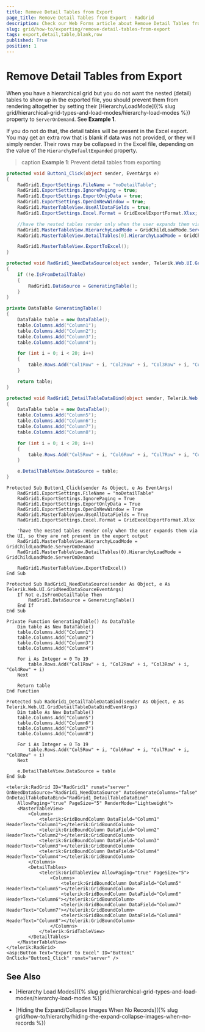 ```yaml
---
title: Remove Detail Tables from Export
page_title: Remove Detail Tables from Export - RadGrid
description: Check our Web Forms article about Remove Detail Tables from Export to prevent blank rows or nested items.
slug: grid/how-to/exporting/remove-detail-tables-from-export
tags: export,detail,table,blank,row
published: True
position: 1
---
```


# Remove Detail Tables from Export

When you have a hierarchical grid but you do not want the nested (detail) tables to show up in the exported file, you should prevent them from rendering altogether by setting their [HierarchyLoadMode]({% slug grid/hierarchical-grid-types-and-load-modes/hierarchy-load-modes %}) property to `ServerOnDemand`. See **Example 1**.

If you do not do that, the detail tables will be present in the Excel export. You may get an extra row that is blank if data was not provided, or they will simply render. Their rows may be collapsed in the Excel file, depending on the value of the `HierarchyDefaultExpanded` property.

>caption **Example 1**: Prevent detail tables from exporting

````C#
protected void Button1_Click(object sender, EventArgs e)
{
	RadGrid1.ExportSettings.FileName = "noDetailTable";
	RadGrid1.ExportSettings.IgnorePaging = true;
	RadGrid1.ExportSettings.ExportOnlyData = true;
	RadGrid1.ExportSettings.OpenInNewWindow = true;
	RadGrid1.MasterTableView.UseAllDataFields = true;
	RadGrid1.ExportSettings.Excel.Format = GridExcelExportFormat.Xlsx;

	//have the nested tables render only when the user expands them via the UI, so they are not present in the export output
	RadGrid1.MasterTableView.HierarchyLoadMode = GridChildLoadMode.ServerOnDemand;
	RadGrid1.MasterTableView.DetailTables[0].HierarchyLoadMode = GridChildLoadMode.ServerOnDemand;

	RadGrid1.MasterTableView.ExportToExcel();
}

protected void RadGrid1_NeedDataSource(object sender, Telerik.Web.UI.GridNeedDataSourceEventArgs e)
{
	if (!e.IsFromDetailTable)
	{
		RadGrid1.DataSource = GeneratingTable();
	}
}

private DataTable GeneratingTable()
{
	DataTable table = new DataTable();
	table.Columns.Add("Column1");
	table.Columns.Add("Column2");
	table.Columns.Add("Column3");
	table.Columns.Add("Column4");

	for (int i = 0; i < 20; i++)
	{
		table.Rows.Add("Col1Row" + i, "Col2Row" + i, "Col3Row" + i, "Col4Row" + i);
	}

	return table;
}

protected void RadGrid1_DetailTableDataBind(object sender, Telerik.Web.UI.GridDetailTableDataBindEventArgs e)
{
	DataTable table = new DataTable();
	table.Columns.Add("Column5");
	table.Columns.Add("Column6");
	table.Columns.Add("Column7");
	table.Columns.Add("Column8");

	for (int i = 0; i < 20; i++)
	{
		table.Rows.Add("Col5Row" + i, "Col6Row" + i, "Col7Row" + i, "Col8Row" + i);
	}

	e.DetailTableView.DataSource = table;
}
````
````VB
Protected Sub Button1_Click(sender As Object, e As EventArgs)
	RadGrid1.ExportSettings.FileName = "noDetailTable"
	RadGrid1.ExportSettings.IgnorePaging = True
	RadGrid1.ExportSettings.ExportOnlyData = True
	RadGrid1.ExportSettings.OpenInNewWindow = True
	RadGrid1.MasterTableView.UseAllDataFields = True
	RadGrid1.ExportSettings.Excel.Format = GridExcelExportFormat.Xlsx

	'have the nested tables render only when the user expands them via the UI, so they are not present in the export output
	RadGrid1.MasterTableView.HierarchyLoadMode = GridChildLoadMode.ServerOnDemand
	RadGrid1.MasterTableView.DetailTables(0).HierarchyLoadMode = GridChildLoadMode.ServerOnDemand

	RadGrid1.MasterTableView.ExportToExcel()
End Sub

Protected Sub RadGrid1_NeedDataSource(sender As Object, e As Telerik.Web.UI.GridNeedDataSourceEventArgs)
	If Not e.IsFromDetailTable Then
		RadGrid1.DataSource = GeneratingTable()
	End If
End Sub

Private Function GeneratingTable() As DataTable
	Dim table As New DataTable()
	table.Columns.Add("Column1")
	table.Columns.Add("Column2")
	table.Columns.Add("Column3")
	table.Columns.Add("Column4")

	For i As Integer = 0 To 19
		table.Rows.Add("Col1Row" + i, "Col2Row" + i, "Col3Row" + i, "Col4Row" + i)
	Next

	Return table
End Function

Protected Sub RadGrid1_DetailTableDataBind(sender As Object, e As Telerik.Web.UI.GridDetailTableDataBindEventArgs)
	Dim table As New DataTable()
	table.Columns.Add("Column5")
	table.Columns.Add("Column6")
	table.Columns.Add("Column7")
	table.Columns.Add("Column8")

	For i As Integer = 0 To 19
		table.Rows.Add("Col5Row" + i, "Col6Row" + i, "Col7Row" + i, "Col8Row" + i)
	Next

	e.DetailTableView.DataSource = table
End Sub
````

````ASP.NET
<telerik:RadGrid ID="RadGrid1" runat="server" OnNeedDataSource="RadGrid1_NeedDataSource" AutoGenerateColumns="false" OnDetailTableDataBind="RadGrid1_DetailTableDataBind" 
    AllowPaging="true" PageSize="5" RenderMode="Lightweight">
    <MasterTableView>
        <Columns>
            <telerik:GridBoundColumn DataField="Column1" HeaderText="Column1"></telerik:GridBoundColumn>
            <telerik:GridBoundColumn DataField="Column2" HeaderText="Column2"></telerik:GridBoundColumn>
            <telerik:GridBoundColumn DataField="Column3" HeaderText="Column3"></telerik:GridBoundColumn>
            <telerik:GridBoundColumn DataField="Column4" HeaderText="Column4"></telerik:GridBoundColumn>
        </Columns>
        <DetailTables>
            <telerik:GridTableView AllowPaging="true" PageSize="5">
                <Columns>
                    <telerik:GridBoundColumn DataField="Column5" HeaderText="Column5"></telerik:GridBoundColumn>
                    <telerik:GridBoundColumn DataField="Column6" HeaderText="Column6"></telerik:GridBoundColumn>
                    <telerik:GridBoundColumn DataField="Column7" HeaderText="Column7"></telerik:GridBoundColumn>
                    <telerik:GridBoundColumn DataField="Column8" HeaderText="Column8"></telerik:GridBoundColumn>
                </Columns>
            </telerik:GridTableView>
        </DetailTables>
    </MasterTableView>
</telerik:RadGrid>
<asp:Button Text="Export to Excel" ID="Button1" OnClick="Button1_Click" runat="server" />
````

## See Also

* [Hierarchy Load Modes]({% slug grid/hierarchical-grid-types-and-load-modes/hierarchy-load-modes %})

* [Hiding the Expand/Collapse Images When No Records]({% slug grid/how-to/hierarchy/hiding-the-expand-collapse-images-when-no-records %})
